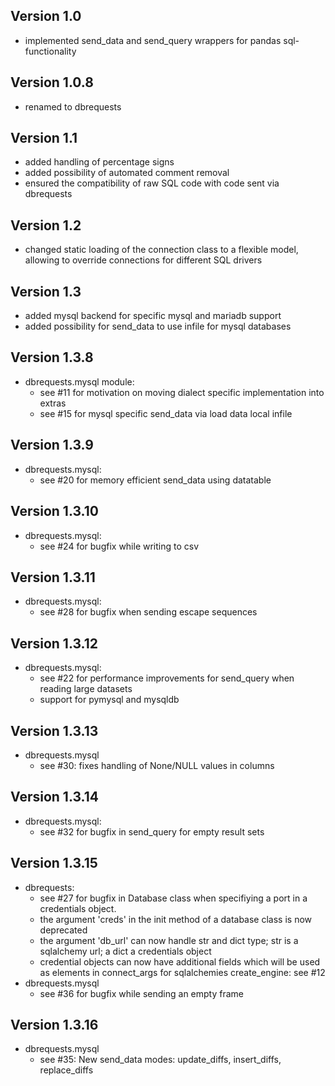 ## Version 1.0
  - implemented send_data and send_query wrappers for pandas sql-functionality

## Version 1.0.8
  - renamed to dbrequests

## Version 1.1
  - added handling of percentage signs
  - added possibility of automated comment removal
  - ensured the compatibility of raw SQL code with code sent via dbrequests

## Version 1.2
  -  changed static loading of the connection class to a flexible model, allowing to override connections for different SQL drivers

## Version 1.3
  - added mysql backend for specific mysql and mariadb support
  - added possibility for send_data to use infile for mysql databases

## Version 1.3.8
  - dbrequests.mysql module:
    - see #11 for motivation on moving dialect specific implementation into extras
    - see #15 for mysql specific send_data via load data local infile

## Version 1.3.9
  - dbrequests.mysql:
    - see #20 for memory efficient send_data using datatable

## Version 1.3.10
  - dbrequests.mysql:
    - see #24 for bugfix while writing to csv

## Version 1.3.11
  - dbrequests.mysql:
    - see #28 for bugfix when sending escape sequences

## Version 1.3.12
  - dbrequests.mysql:
    - see #22 for performance improvements for send_query when reading large datasets
    - support for pymysql and mysqldb

## Version 1.3.13
  - dbrequests.mysql
    - see #30: fixes handling of None/NULL values in columns

## Version 1.3.14
  - dbrequests.mysql:
    - see #32 for bugfix in send_query for empty result sets

## Version 1.3.15
  - dbrequests:
    - see #27 for bugfix in Database class when specifiying a port in a
      credentials object.
    - the argument 'creds' in the init method of a database class is now
      deprecated
    - the argument 'db_url' can now handle str and dict type; str is a
      sqlalchemy url; a dict a credentials object
    - credential objects can now have additional fields which will be used as
      elements in connect_args for sqlalchemies create_engine: see #12
  - dbrequests.mysql
    - see #36 for bugfix while sending an empty frame

## Version 1.3.16
  - dbrequests.mysql
    - see #35: New send_data modes: update_diffs, insert_diffs, replace_diffs
